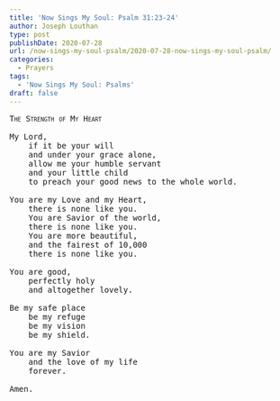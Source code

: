 ```yaml
---
title: 'Now Sings My Soul: Psalm 31:23-24'
author: Joseph Louthan
type: post
publishDate: 2020-07-28
url: /now-sings-my-soul-psalm/2020-07-28-now-sings-my-soul-psalm/
categories:
  - Prayers
tags:
  - 'Now Sings My Soul: Psalms'
draft: false
---
```

<pre>
<div style="font-variant: small-caps;">The Strength of My Heart</div>
My Lord,
	if it be your will
	and under your grace alone,
	allow me your humble servant
	and your little child
	to preach your good news to the whole world.

You are my Love and my Heart,
	there is none like you.
	You are Savior of the world,
	there is none like you.
	You are more beautiful,
	and the fairest of 10,000
	there is none like you.
	
You are good,
	perfectly holy
	and altogether lovely.
	
Be my safe place
	be my refuge
	be my vision
	be my shield.
	
You are my Savior
	and the love of my life
	forever.
	
Amen.
</pre>

